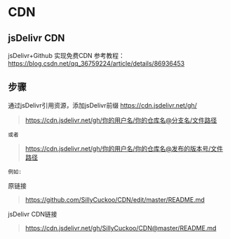 # CDN
## jsDelivr CDN
jsDelivr+Github 实现免费CDN
参考教程： https://blog.csdn.net/qq_36759224/article/details/86936453

## 步骤
 通过jsDelivr引用资源，添加jsDelivr前缀 https://cdn.jsdelivr.net/gh/
 
 > https://cdn.jsdelivr.net/gh/你的用户名/你的仓库名@分支名/文件路径 

`或者`
 
 > https://cdn.jsdelivr.net/gh/你的用户名/你的仓库名@发布的版本号/文件路径 

`例如:`

原链接
> https://github.com/SillyCuckoo/CDN/edit/master/README.md

jsDelivr CDN链接
> https://cdn.jsdelivr.net/gh/SillyCuckoo/CDN@master/README.md
